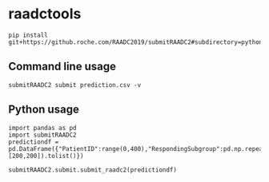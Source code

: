 # raadctools

```
pip install git+https://github.roche.com/RAADC2019/submitRAADC2#subdirectory=python
```

## Command line usage

```
submitRAADC2 submit prediction.csv -v
```

## Python usage

```
import pandas as pd
import submitRAADC2
predictiondf = pd.DataFrame({"PatientID":range(0,400),"RespondingSubgroup":pd.np.repeat(["Tecentriq","Chemo"],[200,200]).tolist()})

submitRAADC2.submit.submit_raadc2(predictiondf)
```